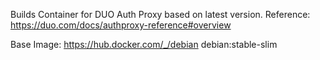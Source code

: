 Builds Container for DUO Auth Proxy based on latest version.
Reference: https://duo.com/docs/authproxy-reference#overview

Base Image: https://hub.docker.com/_/debian debian:stable-slim
